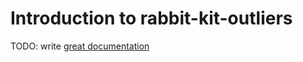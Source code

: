 # Introduction to rabbit-kit-outliers

TODO: write [great documentation](http://jacobian.org/writing/what-to-write/)
